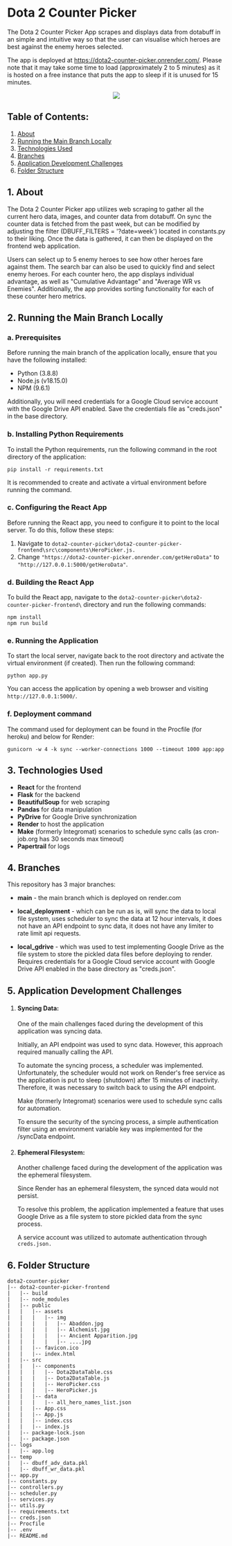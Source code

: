 # **Dota 2 Counter Picker**
The Dota 2 Counter Picker App scrapes and displays data from dotabuff in an simple and intuitive way so that the user can visualise which heroes are best against the enemy heroes selected.

The app is deployed at https://dota2-counter-picker.onrender.com/. Please note that it may take some time to load (approximately 2 to 5 minutes) as it is hosted on a free instance that puts the app to sleep if it is unused for 15 minutes.

<p align="center">
    <a href="https://dota2-counter-picker.onrender.com/">
        <img src = "demo-gif/demo.gif">
    </a>
</p>

## **Table of Contents:**

1. <a href="#1-about">About</a>
2. <a href="#2-running-the-main-branch-locally">Running the Main Branch Locally</a>
3. <a href="#3-technologies-used">Technologies Used</a>
4. <a href="#4-branches">Branches</a>
5. <a href="#5-application-development-challenges">Application Development Challenges</a>
6. <a href="#6-folder-structure">Folder Structure</a>

## <a>**1. About**</a>

The Dota 2 Counter Picker app utilizes web scraping to gather all the current hero data, images, and counter data from dotabuff. On sync the counter data is fetched from the past week, but can be modified by adjusting the filter (DBUFF_FILTERS = '?date=week') located in constants.py to their liking. Once the data is gathered, it can then be displayed on the frontend web application.

Users can select up to 5 enemy heroes to see how other heroes fare against them. The search bar can also be used to quickly find and select enemy heroes. For each counter hero, the app displays individual advantage, as well as "Cumulative Advantage" and "Average WR vs Enemies". Additionally, the app provides sorting functionality for each of these counter hero metrics.

## <a>**2. Running the Main Branch Locally**</a>

### a. Prerequisites
Before running the main branch of the application locally, ensure that you have the following installed:
- Python (3.8.8)
- Node.js (v18.15.0)
- NPM (9.6.1)

Additionally, you will need credentials for a Google Cloud service account with the Google Drive API enabled. Save the credentials file as "creds.json" in the base directory.

### b. Installing Python Requirements
To install the Python requirements, run the following command in the root directory of the application:
```
pip install -r requirements.txt
```
It is recommended to create and activate a virtual environment before running the command.

### c. Configuring the React App
Before running the React app, you need to configure it to point to the local server. To do this, follow these steps:
1. Navigate to `dota2-counter-picker\dota2-counter-picker-frontend\src\components\HeroPicker.js.`
2. Change `"https://dota2-counter-picker.onrender.com/getHeroData"` to `"http://127.0.0.1:5000/getHeroData"`.

### d. Building the React App
To build the React app, navigate to the `dota2-counter-picker\dota2-counter-picker-frontend\` directory and run the following commands:
```
npm install
npm run build
```

### e. Running the Application
To start the local server, navigate back to the root directory and activate the virtual environment (if created). Then run the following command:
```
python app.py
```
You can access the application by opening a web browser and visiting `http://127.0.0.1:5000/`.

### f. Deployment command
The command used for deployment can be found in the Procfile (for heroku) and below for Render:
```
gunicorn -w 4 -k sync --worker-connections 1000 --timeout 1000 app:app
```

## <a>**3. Technologies Used**</a>
- **React** for the frontend
- **Flask** for the backend
- **BeautifulSoup** for web scraping
- **Pandas** for data manipulation
- **PyDrive** for Google Drive synchronization
- **Render** to host the application
- **Make** (formerly Integromat) scenarios to schedule sync calls (as cron-job.org has 30 seconds max timeout)
- **Papertrail** for logs

## <a>**4. Branches**</a>
This repository has 3 major branches:

- **main** - the main branch which is deployed on render.com

- **local_deployment** - which can be run as is, will sync the data to local file system, uses scheduler to sync the data at 12 hour intervals, it does not have an API endpoint to sync data, it does not have any limiter to rate limit api requests.

- **local_gdrive** - which was used to test implementing Google Drive as the file system to store the pickled data files before deploying to render. Requires credentials for a Google Cloud service account with Google Drive API enabled in the base directory as "creds.json".

## <a>**5. Application Development Challenges**</a>
1. #### **Syncing Data:**
    One of the main challenges faced during the development of this application was syncing data.
    
    Initially, an API endpoint was used to sync data. However, this approach required manually calling the API.
    
    To automate the syncing process, a scheduler was implemented. Unfortunately, the scheduler would not work on Render's free service as the application is put to sleep (shutdown) after 15 minutes of inactivity. Therefore, it was necessary to switch back to using the API endpoint.

    Make (formerly Integromat) scenarios were used to schedule sync calls for automation.

    To ensure the security of the syncing process, a simple authentication filter using an environment variable key was implemented for the /syncData endpoint.

2. #### **Ephemeral Filesystem:**
    Another challenge faced during the development of the application was the ephemeral filesystem.
    
    Since Render has an ephemeral filesystem, the synced data would not persist.
    
    To resolve this problem, the application implemented a feature that uses Google Drive as a file system to store pickled data from the sync process.
    
    A service account was utilized to automate authentication through `creds.json.`


## <a>**6. Folder Structure**</a>
```
dota2-counter-picker
|-- dota2-counter-picker-frontend
|   |-- build
|   |-- node_modules
|   |-- public
|   |   |-- assets
|   |   |   |-- img
|   |   |   |   |-- Abaddon.jpg
|   |   |   |   |-- Alchemist.jpg
|   |   |   |   |-- Ancient Apparition.jpg
|   |   |   |   |-- ....jpg
|   |   |-- favicon.ico
|   |   |-- index.html
|   |-- src
|   |   |-- components
|   |   |   |-- Dota2DataTable.css
|   |   |   |-- Dota2DataTable.js
|   |   |   |-- HeroPicker.css
|   |   |   |-- HeroPicker.js
|   |   |-- data
|   |   |   |-- all_hero_names_list.json
|   |   |-- App.css
|   |   |-- App.js
|   |   |-- index.css
|   |   |-- index.js
|   |-- package-lock.json
|   |-- package.json
|-- logs
|   |-- app.log
|-- temp
|   |-- dbuff_adv_data.pkl
|   |-- dbuff_wr_data.pkl
|-- app.py
|-- constants.py
|-- controllers.py
|-- scheduler.py
|-- services.py
|-- utils.py
|-- requirements.txt
|-- creds.json
|-- Procfile
|-- .env
|-- README.md
```
